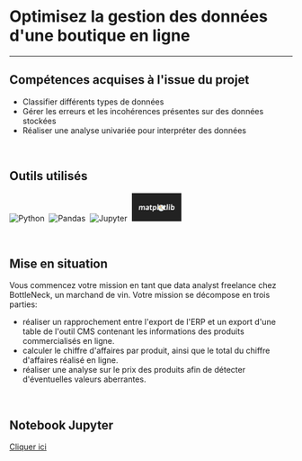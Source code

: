 # Optimisez la gestion des données d'une boutique en ligne
---

## Compétences acquises à l'issue du projet
* Classifier différents types de données
* Gérer les erreurs et les incohérences présentes sur des données stockées
* Réaliser une analyse univariée pour interpréter des données

<br>

## Outils utilisés
<img src="https://cdn.jsdelivr.net/gh/devicons/devicon/icons/python/python-original-wordmark.svg" title="Python"  alt="Python" height="50"/>&nbsp;
<img src="https://cdn.jsdelivr.net/gh/devicons/devicon/icons/pandas/pandas-original-wordmark.svg" title="Pandas"  alt="Pandas" height="50" fill="white"/>&nbsp;
<img src="https://cdn.jsdelivr.net/gh/devicons/devicon/icons/jupyter/jupyter-original-wordmark.svg" title="Jupyter"  alt="Jupyter" height="50"/>&nbsp;
<img src="https://github.com/StephaneBertrand34/Python-Optimisez_la_gestion_des_donnees_d-une_boutique_en_ligne/blob/main/thumbnail-matplotlib-773540575.jpg" title="Matplotlib"  alt="Matplotlib" height="50"/>

<br>

## Mise en situation
Vous commencez votre mission en tant que data analyst freelance chez BottleNeck, un marchand de vin.
Votre mission se décompose en trois parties:
- réaliser un rapprochement entre l'export de l'ERP et un export d'une table de l'outil CMS contenant les informations des produits commercialisés en ligne.
- calculer le chiffre d'affaires par produit, ainsi que le total du chiffre d'affaires réalisé en ligne.
- réaliser une analyse sur le prix des produits afin de détecter d'éventuelles valeurs aberrantes.

<br>

## Notebook Jupyter
<a href="https://github.com/StephaneBertrand34/Python-Optimisez_la_gestion_des_donnees_d-une_boutique_en_ligne/blob/main/P5_BERTRAND_.ipynb" target="_blank" title="Notebook Jupyter">Cliquer ici</a>
